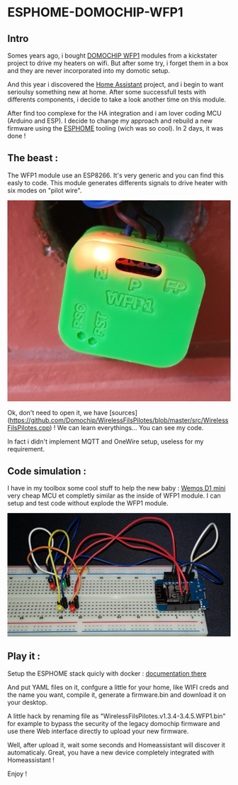 # ESPHOME-DOMOCHIP-WFP1

## Intro

Somes years ago, i bought [DOMOCHIP WFP1](https://github.com/Domochip/WirelessFilsPilotes) modules from a kickstater project to drive my heaters on wifi. But after some try, i forget them in a box and they are never incorporated into my domotic setup. 

And this year i discovered the [Home Assistant](https://www.home-assistant.io) project, and i begin to want serioulsy something new at home. After some successfull tests with differents components, i decide to take a look another time on this module.

After find too complexe for the HA integration and  i am lover coding MCU  (Arduino and ESP). I decide to change my approach and rebuild a new firmware using the [ESPHOME](https://esphome.io/index.html) tooling (wich was so cool). In 2 days, it was done !


## The beast :

The WFP1 module use an ESP8266. It's very generic and you can find this easly to code. This module generates differents signals to drive heater with six modes on "pilot wire".

![The WFP1 module](https://github.com/cbijon/ESPHOME-DOMOCHIP-WFP1/blob/main/images/module.jpg)

Ok, don't need to open it, we have [sources] (https://github.com/Domochip/WirelessFilsPilotes/blob/master/src/WirelessFilsPilotes.cpp) ! We can learn everythings... You can see my code.

In fact i didn't implement MQTT and OneWire setup, useless for my requirement.

## Code simulation :

I have in my toolbox some cool stuff to help the new baby : [Wemos D1 mini](https://s.click.aliexpress.com/e/_d8l72oB) very cheap MCU et completly similar as the inside of WFP1 module. I can setup and test code without explode the WFP1 module.


![The WFP1 module](https://github.com/cbijon/ESPHOME-DOMOCHIP-WFP1/blob/main/images/simulation.jpg)


## Play it :

Setup the ESPHOME stack quicly with docker : [documentation there](https://esphome.io/guides/getting_started_command_line.html)

And put YAML files on it, confgure a little for your home, like WIFI creds and the name you want, compile it, generate a firmware.bin and download it on your desktop.

A little hack by renaming file as "WirelessFilsPilotes.v1.3.4-3.4.5.WFP1.bin" for example to bypass the security of the legacy domochip firmware and use there Web interface directly to upload your new firmware.

Well, after upload it, wait some seconds and Homeassistant will discover it automaticaly. Great, you have a new device completely integrated with Homeassistant !

Enjoy !


